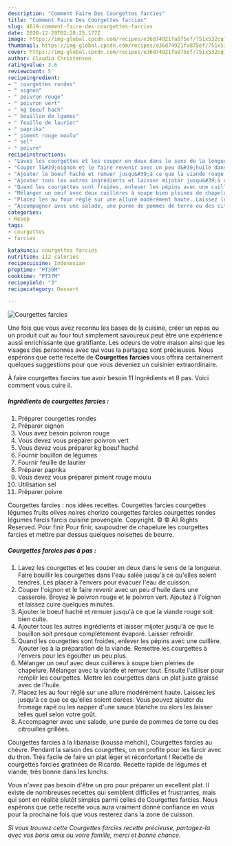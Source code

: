 ```yaml
---
description: "Comment Faire Des Courgettes farcies"
title: "Comment Faire Des Courgettes farcies"
slug: 4619-comment-faire-des-courgettes-farcies
date: 2020-12-29T02:28:25.177Z
image: https://img-global.cpcdn.com/recipes/e36d74921fa875ef/751x532cq70/courgettes-farcies-photo-principale-de-la-recette.jpg
thumbnail: https://img-global.cpcdn.com/recipes/e36d74921fa875ef/751x532cq70/courgettes-farcies-photo-principale-de-la-recette.jpg
cover: https://img-global.cpcdn.com/recipes/e36d74921fa875ef/751x532cq70/courgettes-farcies-photo-principale-de-la-recette.jpg
author: Claudia Christensen
ratingvalue: 3.6
reviewcount: 5
recipeingredient:
- " courgettes rondes"
- " oignon"
- " poivron rouge"
- " poivron vert"
- " kg boeuf hach"
- " bouillon de lgumes"
- " feuille de laurier"
- " paprika"
- " piment rouge moulu"
- " sel"
- " poivre"
recipeinstructions:
- "Lavez les courgettes et les couper en deux dans le sens de la longueur. Faire bouillir les courgettes dans l&#39;eau salée jusqu&#39;à ce qu&#39;elles soient tendres. Les placer à l&#39;envers pour évacuer l&#39;eau de cuisson."
- "Couper l&#39;oignon et le faire revenir avec un peu d&#39;huile dans une casserole. Broyez le poivron rouge et le poivron vert. Ajoutez à l&#39;oignon et laissez cuire quelques minutes."
- "Ajouter le boeuf haché et remuer jusqu&#39;à ce que la viande rouge soit bien cuite."
- "Ajouter tous les autres ingrédients et laisser mijoter jusqu&#39;à ce que le bouillon soit presque complètement évaporé. Laisser refroidir."
- "Quand les courgettes sont froides, enlever les pépins avec une cuillère. Ajouter les à la préparation de la viande. Remettre les courgettes à l&#39;envers pour les égoutter un peu plus."
- "Mélanger un oeuf avec deux cuillères à soupe bien pleines de chapelure. Mélanger avec la viande et remuer tout. Ensuite l&#39;utiliser pour remplir les courgettes. Mettre les courgettes dans un plat juste graissé avec de l&#39;huile."
- "Placez les au four réglé sur une allure modérément haute. Laissez les jusqu&#39;à ce que ce qu&#39;elles soient dorées. Vous pouvez ajouter du fromage rapé ou les napper d&#39;une sauce blanche ou alors les laisser telles quel selon votre goût."
- "Accompagner avec une salade, une purée de pommes de terre ou des citrouilles grillées."
categories:
- Resep
tags:
- courgettes
- farcies

katakunci: courgettes farcies 
nutrition: 112 calories
recipecuisine: Indonesian
preptime: "PT30M"
cooktime: "PT37M"
recipeyield: "3"
recipecategory: Dessert

---
```



![Courgettes farcies](https://img-global.cpcdn.com/recipes/e36d74921fa875ef/751x532cq70/courgettes-farcies-photo-principale-de-la-recette.jpg)

Une fois que vous avez reconnu les bases de la cuisine, créer un repas ou un produit cuit au four tout simplement savoureux peut être une expérience aussi enrichissante que gratifiante. Les odeurs de votre maison ainsi que les visages des personnes avec qui vous la partagez sont précieuses. Nous espérons que cette recette de <strong> Courgettes farcies </strong> vous offrira certainement quelques suggestions pour que vous deveniez un cuisinier extraordinaire.

<!--inarticleads1-->

À faire courgettes farcies tue avoir besoin 11 Ingrédients et 8 pas. Voici comment vous cuire il.

##### Ingrédients de courgettes farcies :

1. Préparer  courgettes rondes
1. Préparer  oignon
1. Vous avez besoin  poivron rouge
1. Vous devez vous préparer  poivron vert
1. Vous devez vous préparer  kg boeuf haché
1. Fournir  bouillon de légumes
1. Fournir  feuille de laurier
1. Préparer  paprika
1. Vous devez vous préparer  piment rouge moulu
1. Utilisation  sel
1. Préparer  poivre


Courgettes farcies : nos idées recettes. Courgettes farcies courgettes légumes fruits olives noires chorizo courgettes farcies courgettes rondes légumes farcis farcis cuisine provençale. Copyright. © © All Rights Reserved. Pour finir Pour finir, saupoudrer de chapelure les courgettes farcies et mettre par dessus quelques noisettes de beurre. 

<!--inarticleads2-->

##### Courgettes farcies pas à pas :

1. Lavez les courgettes et les couper en deux dans le sens de la longueur. Faire bouillir les courgettes dans l&#39;eau salée jusqu&#39;à ce qu&#39;elles soient tendres. Les placer à l&#39;envers pour évacuer l&#39;eau de cuisson.
1. Couper l&#39;oignon et le faire revenir avec un peu d&#39;huile dans une casserole. Broyez le poivron rouge et le poivron vert. Ajoutez à l&#39;oignon et laissez cuire quelques minutes.
1. Ajouter le boeuf haché et remuer jusqu&#39;à ce que la viande rouge soit bien cuite.
1. Ajouter tous les autres ingrédients et laisser mijoter jusqu&#39;à ce que le bouillon soit presque complètement évaporé. Laisser refroidir.
1. Quand les courgettes sont froides, enlever les pépins avec une cuillère. Ajouter les à la préparation de la viande. Remettre les courgettes à l&#39;envers pour les égoutter un peu plus.
1. Mélanger un oeuf avec deux cuillères à soupe bien pleines de chapelure. Mélanger avec la viande et remuer tout. Ensuite l&#39;utiliser pour remplir les courgettes. Mettre les courgettes dans un plat juste graissé avec de l&#39;huile.
1. Placez les au four réglé sur une allure modérément haute. Laissez les jusqu&#39;à ce que ce qu&#39;elles soient dorées. Vous pouvez ajouter du fromage rapé ou les napper d&#39;une sauce blanche ou alors les laisser telles quel selon votre goût.
1. Accompagner avec une salade, une purée de pommes de terre ou des citrouilles grillées.


Courgettes farcies à la libanaise (koussa mehchi), Courgettes farcies au chèvre. Pendant la saison des courgettes, on en profite pour les farcir avec du thon. Très facile de faire un plat léger et réconfortant ! Recette de courgettes farcies gratinées de Ricardo. Recette rapide de légumes et viande, très bonne dans les lunchs. 

<!--inarticleads1-->

<p>
Vous n'avez pas besoin d'être un pro pour préparer un excellent plat. Il existe de nombreuses recettes qui semblent difficiles et frustrantes, mais qui sont en réalité plutôt simples parmi celles de Courgettes farcies. Nous espérons que cette recette vous aura vraiment donné confiance en vous pour la prochaine fois que vous resterez dans la zone de cuisson.
</p>

<p>
<i>Si vous trouvez cette Courgettes farcies recette précieuse, partagez-la avec vos bons amis ou votre famille, merci et bonne chance.</i>
</p>
